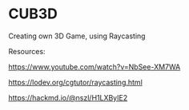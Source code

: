 # CUB3D
Creating own 3D Game, using Raycasting

Resources:

https://www.youtube.com/watch?v=NbSee-XM7WA

https://lodev.org/cgtutor/raycasting.html

https://hackmd.io/@nszl/H1LXByIE2
